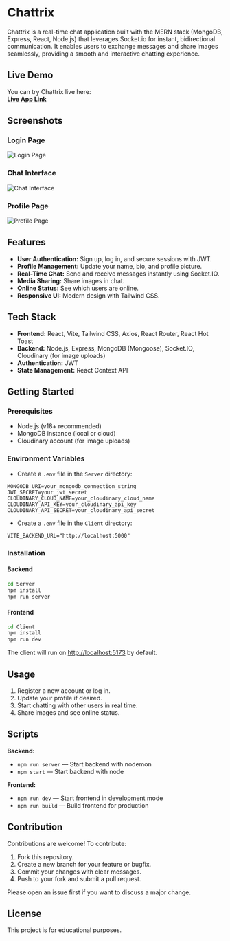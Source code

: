 # Chattrix

Chattrix is a real-time chat application built with the MERN stack (MongoDB, Express, React, Node.js) that leverages Socket.io for instant, bidirectional communication. It enables users to exchange messages and share images seamlessly, providing a smooth and interactive chatting experience.

## Live Demo

You can try Chattrix live here:  
**[Live App Link](https://your-live-app-link.com)**

## Screenshots

### Login Page
![Login Page](./screenshots/login.png)

### Chat Interface
![Chat Interface](./screenshots/chat.png)

### Profile Page
![Profile Page](./screenshots/profile.png)

## Features

- **User Authentication:** Sign up, log in, and secure sessions with JWT.
- **Profile Management:** Update your name, bio, and profile picture.
- **Real-Time Chat:** Send and receive messages instantly using Socket.IO.
- **Media Sharing:** Share images in chat.
- **Online Status:** See which users are online.
- **Responsive UI:** Modern design with Tailwind CSS.

## Tech Stack

- **Frontend:** React, Vite, Tailwind CSS, Axios, React Router, React Hot Toast
- **Backend:** Node.js, Express, MongoDB (Mongoose), Socket.IO, Cloudinary (for image uploads)
- **Authentication:** JWT
- **State Management:** React Context API

## Getting Started

### Prerequisites

- Node.js (v18+ recommended)
- MongoDB instance (local or cloud)
- Cloudinary account (for image uploads)

### Environment Variables

- Create a `.env` file in the `Server` directory:

```
MONGODB_URI=your_mongodb_connection_string
JWT_SECRET=your_jwt_secret
CLOUDINARY_CLOUD_NAME=your_cloudinary_cloud_name
CLOUDINARY_API_KEY=your_cloudinary_api_key
CLOUDINARY_API_SECRET=your_cloudinary_api_secret
```

- Create a `.env` file in the `Client` directory:

```
VITE_BACKEND_URL="http://localhost:5000"
```

### Installation

#### Backend

```bash
cd Server
npm install
npm run server
```

#### Frontend

```bash
cd Client
npm install
npm run dev
```

The client will run on [http://localhost:5173](http://localhost:5173) by default.

## Usage

1. Register a new account or log in.
2. Update your profile if desired.
3. Start chatting with other users in real time.
4. Share images and see online status.

## Scripts

**Backend:**

- `npm run server` — Start backend with nodemon
- `npm start` — Start backend with node

**Frontend:**

- `npm run dev` — Start frontend in development mode
- `npm run build` — Build frontend for production

## Contribution

Contributions are welcome! To contribute:

1. Fork this repository.
2. Create a new branch for your feature or bugfix.
3. Commit your changes with clear messages.
4. Push to your fork and submit a pull request.

Please open an issue first if you want to discuss a major change.

## License

This project is for educational purposes.